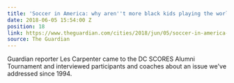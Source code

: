```yaml
---
title: 'Soccer in America: why aren''t more black kids playing the world''s game?'
date: 2018-06-05 15:54:00 Z
position: 18
link: https://www.theguardian.com/cities/2018/jun/05/soccer-in-america-why-arent-more-black-kids-playing-the-worlds-game?utm_source=dlvr.it&utm_medium=twitter
source: The Guardian
---
```


Guardian reporter Les Carpenter came to the DC SCORES Alumni Tournament and interviewed participants and coaches about an issue we've addressed since 1994. 